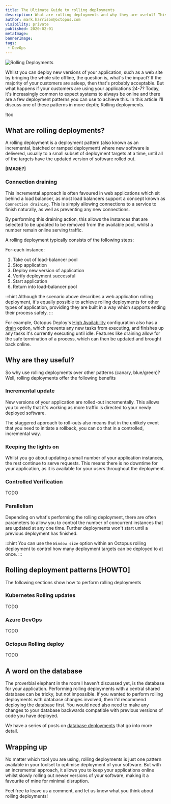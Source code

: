 ```yaml
---
title: The Ultimate Guide to rolling deployments
description: What are rolling deployments and why they are useful? This post covers the rolling deployment pattern and how to use it.
author: mark.harrison@octopus.com
visibility: private
published: 2020-02-01
metaImage: 
bannerImage: 
tags:
 - DevOps
---
```


![Rolling Deployments](rolling-deployments.png)

Whilst you can deploy new versions of your application, such as a web site by bringing the whole site offline, the question is, what's the impact?
If the majority of your customers are asleep, then that's probably acceptable. But what happens if your customers are using your applications 24-7? Today, it's increasingly common to expect systems to always be online and there are a few deployment patterns you can use to achieve this. In this article I'll discuss one of these patterns in more depth; Rolling deployments.

!toc

## What are rolling deployments?

A rolling deployment is a deployment pattern (also known as an incremental, batched or ramped deployment) where new software is delivered, usually to a small subset of deployment targets at a time, until all of the targets have the updated version of software rolled out.

**[IMAGE?]**

### Connection draining

This incremental approach is often favoured in web applications which sit behind a load balancer, as most load balancers support a concept known as `Connection draining`. This is simply allowing connections to a service to finish naturally, as well as preventing any new connections. 

By performing this draining action, this allows the instances that are selected to be updated to be removed from the available pool, whilst a number remain online serving traffic.

A rolling deployment typically consists of the following steps:

For-each instance:

 1. Take out of load-balancer pool
 2. Stop application
 3. Deploy new version of application
 4. Verify deployment successful
 5. Start application
 6. Return into load-balancer pool

:::hint Although the scenario above describes a web application rolling deployment, it's equally possible to achieve rolling deployments for other types of application, providing they are built in a way which supports ending their process safely.
:::

For example, Octopus Deploy's [High Availability](https://octopus.com/docs/administration/high-availability) configuration also has a [drain](https://octopus.com/docs/administration/high-availability/managing-high-availability-nodes#ManagingHighAvailabilityNodes-Drain) option, which prevents any new tasks from executing, and finishes up any tasks it's currently executing until idle. Features like draining allow for the safe termination of a process, which can then be updated and brought back online. 

## Why are they useful?

So why use rolling deployments over other patterns (canary, blue/green)? Well, rolling deployments offer the following benefits

### Incremental update
 
New versions of your application are rolled-out incrementally. This allows you to verify that it's working as more traffic is directed to your newly deployed software.

The staggered approach to roll-outs also means that in the unlikely event that you need to initiate a rollback, you can do that in a controlled, incremental way.

### Keeping the lights on

Whilst you go about updating a small number of your application instances, the rest continue to serve requests. This means there is no downtime for your application, as it is available for your users throughout the deployment.

### Controlled Verification

TODO

### Parallelism

Depending on what's performing the rolling deployment, there are often parameters to allow you to control the number of concurrent instances that are updated at any one time. Further deployments won't start until a previous deployment has finished.

:::hint
You can use the `Window size` option within an Octopus rolling deployment to control how many deployment targets can be deployed to at once.
:::

## Rolling deployment patterns [HOWTO]

The following sections show how to perform rolling deployments 

### Kubernetes Rolling updates

TODO

### Azure DevOps

TODO

### Octopus Rolling deploy

TODO

## A word on the database

The proverbial elephant in the room I haven't discussed yet, is the database for your application. Performing rolling deployments with a central shared database can be tricky, but not impossible. 
If you wanted to perform rolling deployments with database changes involved, then I'd recommend deploying the database first. You would need also need to make any changes to your database backwards compatible with previous versions of code you have deployed.

We have a series of posts on [database deployments](http://octopus.com/database-deployments) that go into more detail.

## Wrapping up

No matter which tool you are using, rolling deployments is just one pattern available in your toolset to optimise deployment of your software. But with an incremental approach, it allows you to keep your applications online whilst slowly rolling out newer versions of your software, making it a favourite of mine for minimal disruption.

Feel free to leave us a comment, and let us know what you think about rolling deployments!
